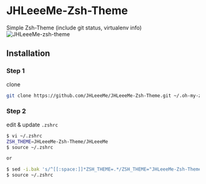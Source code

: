 # JHLeeeMe-Zsh-Theme
Simple Zsh-Theme (include git status, virtualenv info)
![JHLeeeMe-zsh-theme](https://user-images.githubusercontent.com/31606119/76569425-7112a080-64f6-11ea-85c1-08d8431eddcb.png)


## Installation
### Step 1
clone  
```bash
git clone https://github.com/JHLeeeMe/JHLeeeMe-Zsh-Theme.git ~/.oh-my-zsh/custom/themes/JHLeeeMe-Zsh-Theme/
```
  
### Step 2
edit & update `.zshrc`  
```bash
$ vi ~/.zshrc  
ZSH_THEME=JHLeeeMe-Zsh-Theme/JHLeeeMe
$ source ~/.zshrc

or

$ sed -i.bak 's/^[[:space:]]*ZSH_THEME=.*/ZSH_THEME="JHLeeeMe-Zsh-Theme\/JHLeeeMe"/' ~/.zshrc
$ source ~/.zshrc
```
